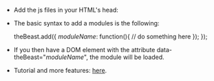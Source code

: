 - Add the js files in your HTML's head: 

    <script type="text/javascript" src="http://code.jquery.com/jquery-1.7.min.js"></script>
    <script src="/theBeast.js" type="text/javascript"></script>

- The basic syntax to add a modules is the following:

    theBeast.add({
      _moduleName_: function(){
        // do something here
      });
    });

- If you then have a DOM element with the attribute data-theBeast="_moduleName_", the module will be loaded.

- Tutorial and more features: [here](http://theBeast.heroku.com/).
